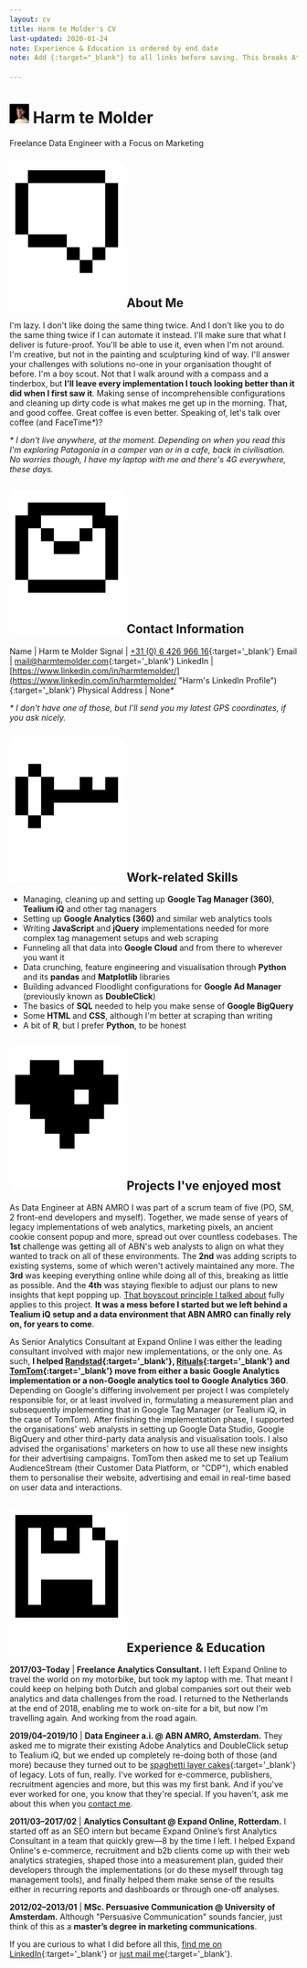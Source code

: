 ```yaml
---
layout: cv
title: Harm te Molder's CV
last-updated: 2020-01-24
note: Experience & Education is ordered by end date
note: Add {:target="_blank"} to all links before saving. This breaks Atom's Markdown syntax, unfortunately, so remove when doing serious writing. The RegEx in target-blank-regex.txt should help

---
```

# <img class="icon photo" src="images/harm-te-molder.png" alt="Harm te Molder" title="Harm te Molder" height="34" width="34"/> Harm te Molder
Freelance Data Engineer with a Focus on Marketing

<div class="section" markdown="1">

## <img class="icon" src="images/dialog.svg" alt="about me icon" title="About Me" /> About Me

I'm lazy. I don't like doing the same thing twice. And I don't like you to do the same thing twice if I can automate it instead. I'll make sure that what I deliver is future-proof. You'll be able to use it, even when I'm not around. I'm creative, but not in the painting and sculpturing kind of way. I'll answer your challenges with solutions no-one in your organisation thought of before. I'm a boy scout. Not that I walk around with a compass and a tinderbox, but <strong class="extra-strong">I'll leave every implementation I touch looking better than it did when I first saw it</strong>. Making sense of incomprehensible configurations and cleaning up dirty code is what makes me get up in the morning. That, and good coffee. Great coffee is even better. Speaking of, let's talk over coffee (and FaceTime<em>\*</em>)?

<em>\* I don't live anywhere, at the moment. Depending on when you read this I'm exploring Patagonia in a camper van or in a cafe, back in civilisation. No worries though, I have my laptop with me and there's 4G everywhere, these days.</em>

</div><div class="section" markdown="1">

## <img class="icon" src="images/mail.svg" alt="contact information icon" title="Contact Information" /> Contact Information

Name | Harm te Molder
Signal | [+31 (0) 6 426 966 16](tel:0031642696616 "Harm's Phone Number"){:target='_blank'}
Email | [mail@harmtemolder.com](mailto:mail@harmtemolder.com "Harm's Email Address"){:target='_blank'}
LinkedIn | [https://www.linkedin.com/in/harmtemolder/](https://www.linkedin.com/in/harmtemolder/ "Harm's LinkedIn Profile"){:target='_blank'}
Physical Address | None<em>\*</em>

<em>\* I don't have one of those, but I'll send you my latest GPS coordinates, if you ask nicely.</em>

</div><div class="section" markdown="1">

## <img class="icon" src="images/key.svg" alt="work-related skills icon" title="Work-related Skills" /> Work-related Skills

<ul><li id="nine">Managing, cleaning up and setting up <strong class="extra-strong">Google Tag Manager (360)</strong>, <strong>Tealium iQ</strong> and other tag managers</li>
<li id="eight">Setting up <strong class="extra-strong">Google Analytics (360)</strong> and similar web analytics tools</li>
<li id="seven">Writing <strong class="extra-strong">JavaScript</strong> and <strong>jQuery</strong> implementations needed for more complex tag management setups and web scraping</li>
<li id="six">Funneling all that data into <strong class="extra-strong">Google Cloud</strong> and from there to wherever you want it</li>
<li id="five">Data crunching, feature engineering and visualisation through <strong class="extra-strong">Python</strong> and its <strong>pandas</strong> and <strong>Matplotlib</strong> libraries</li>
<li id="four">Building advanced Floodlight configurations for <strong>Google Ad Manager</strong> (previously known as <strong>DoubleClick</strong>)</li>
<li id="three">The basics of <strong>SQL</strong> needed to help you make sense of <strong class="extra-strong">Google BigQuery</strong></li>
<li id="two">Some <strong>HTML</strong> and <strong>CSS</strong>, although I'm better at scraping than writing</li>
<li id="one">A bit of <strong>R</strong>, but I prefer <strong>Python</strong>, to be honest</li></ul>

</div><div class="section" markdown="1">

## <img class="icon" src="images/love.svg" alt="projects ive enjoyed most icon" title="Projects I've enjoyed most" /> Projects I've enjoyed most

As Data Engineer at ABN AMRO I was part of a scrum team of five (PO, SM, 2 front-end developers and myself). Together, we made sense of years of legacy implementations of web analytics, marketing pixels, an ancient cookie consent popup and more, spread out over countless codebases. The <strong>1st</strong> challenge was getting all of ABN's web analysts to align on what they wanted to track on all of these environments. The <strong>2nd</strong> was adding scripts to existing systems, some of which weren't actively maintained any more. The <strong>3rd</strong> was keeping everything online while doing all of this, breaking as little as possible. And the <strong>4th</strong> was staying flexible to adjust our plans to new insights that kept popping up. [That boyscout principle I talked about](#about-me) fully applies to this project. <strong class="extra-strong">It was a mess before I started but we left behind a Tealium iQ setup and a data environment that ABN AMRO can finally rely on, for years to come</strong>.

As Senior Analytics Consultant at Expand Online I was either the leading consultant involved with major new implementations, or the only one. As such, <strong class="extra-strong">I helped [Randstad](https://www.randstad.com/){:target='_blank'}, [Rituals](https://www.rituals.com/){:target='_blank'} and [TomTom](https://www.tomtom.com/){:target='_blank'} move from either a basic Google Analytics implementation or a non-Google analytics tool to Google Analytics 360</strong>. Depending on Google's differing involvement per project I was completely responsible for, or at least involved in, formulating a measurement plan and subsequently implementing that in Google Tag Manager (or Tealium iQ, in the case of TomTom). After finishing the implementation phase, I supported the organisations' web analysts in setting up Google Data Studio, Google BigQuery and other third-party data analysis and visualisation tools. I also advised the organisations' marketers on how to use all these new insights for their advertising campaigns. TomTom then asked me to set up Tealium AudienceStream (their Customer Data Platform, or "CDP"), which enabled them to personalise their website, advertising and email in real-time based on user data and interactions.

</div><div class="section" markdown="1">

## <img class="icon" src="images/floppy-disk.svg" alt="experience & education icon" title="Experience & Education" /> Experience & Education

**2017/03&ndash;Today** | <strong class="extra-strong">Freelance Analytics Consultant.</strong> I left Expand Online to travel the world on my motorbike, but took my laptop with me. That meant I could keep on helping both Dutch and global companies sort out their web analytics and data challenges from the road. I returned to the Netherlands at the end of 2018, enabling me to work on-site for a bit, but now I'm travelling again. And working from the road again.

**2019/04&ndash;2019/10** | <strong class="extra-strong">Data Engineer a.i. @ ABN AMRO, Amsterdam.</strong> They asked me to migrate their existing Adobe Analytics and DoubleClick setup to Tealium iQ, but we ended up completely re-doing both of those (and more) because they turned out to be [spaghetti layer cakes](https://www.google.com/search?tbm=isch&q=spaghetti%20layer%20cake&tbs=imgo:1){:target='_blank'} of legacy. Lots of fun, really. I've worked for e-commerce, publishers, recruitment agencies and more, but this was my first bank. And if you've ever worked for one, you know that they're special. If you haven't, ask me about this when you [contact me](#contact-information).

**2011/03&ndash;2017/02** | <strong class="extra-strong">Analytics Consultant @ Expand Online, Rotterdam.</strong> I started off as an SEO intern but became Expand Online’s first Analytics Consultant in a team that quickly grew&mdash;8 by the time I left. I helped Expand Online's e-commerce, recruitment and b2b clients come up with their web analytics strategies, shaped those into a measurement plan, guided their developers through the implementations (or do these myself through tag management tools), and finally helped them make sense of the results either in recurring reports and dashboards or through one-off analyses.

**2012/02&ndash;2013/01** | <strong>MSc. Persuasive Communication @ University of Amsterdam.</strong> Although "Persuasive Communication" sounds fancier, just think of this as a <strong class="extra-strong">master’s degree in marketing communications</strong>.

If you are curious to what I did before all this, [find me on LinkedIn](https://www.linkedin.com/in/harmtemolder/ "Harm's LinkedIn Profile"){:target='_blank'} or [just mail me](mailto:mail@harmtemolder.com "Harm's Email Address"){:target='_blank'}.

</div>
